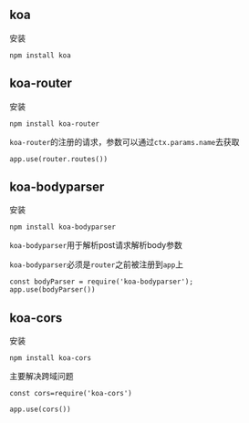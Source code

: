 ## koa

安装

```
npm install koa
```

## koa-router

安装

```
npm install koa-router
```

`koa-router`的注册的请求，参数可以通过`ctx.params.name`去获取

`app.use(router.routes())`

## koa-bodyparser

安装

```
npm install koa-bodyparser
```

`koa-bodyparser`用于解析post请求解析body参数

`koa-bodyparser`必须是`router`之前被注册到`app`上

```
const bodyParser = require('koa-bodyparser');
app.use(bodyParser())
```

## koa-cors

安装

```
npm install koa-cors
```

主要解决跨域问题

```
const cors=require('koa-cors')

app.use(cors())
```